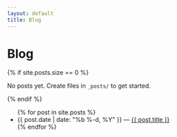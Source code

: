 ```yaml
---
layout: default
title: Blog
---
```



# Blog

{% if site.posts.size == 0 %}
<p>No posts yet. Create files in <code>_posts/</code> to get started.</p>
{% endif %}

<ul>
{% for post in site.posts %}
  <li>
    <span>{{ post.date | date: "%b %-d, %Y" }}</span> —
    <a href="{{ post.url | relative_url }}">{{ post.title }}</a>
  </li>
{% endfor %}
  </ul>
